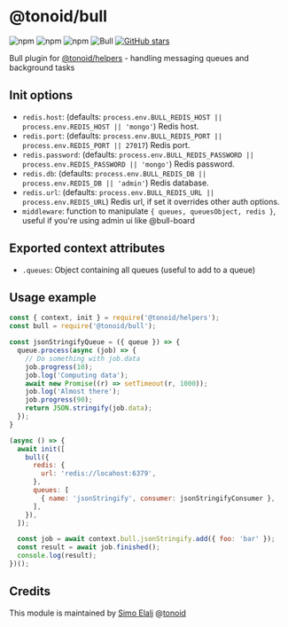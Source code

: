 # @tonoid/bull

![npm](https://img.shields.io/npm/dt/@tonoid/bull.svg) ![npm](https://img.shields.io/npm/v/@tonoid/bull.svg) ![npm](https://img.shields.io/npm/l/@tonoid/bull.svg) ![Bull](https://img.shields.io/david/melalj/tonoid-bull.svg)
[![GitHub stars](https://img.shields.io/github/stars/melalj/tonoid-bull.svg?style=social&label=Star&maxAge=2592003)](https://github.com/melalj/tonoid-bull)

Bull plugin for [@tonoid/helpers](https://github.com/melalj/tonoid-helpers) - handling messaging queues and background tasks

## Init options

- `redis.host`: (defaults: `process.env.BULL_REDIS_HOST || process.env.REDIS_HOST || 'mongo'`) Redis host.
- `redis.port`: (defaults: `process.env.BULL_REDIS_PORT || process.env.REDIS_PORT || 27017`) Redis port.
- `redis.password`: (defaults: `process.env.BULL_REDIS_PASSWORD || process.env.REDIS_PASSWORD || 'mongo'`) Redis password.
- `redis.db`: (defaults: `process.env.BULL_REDIS_DB || process.env.REDIS_DB || 'admin'`) Redis database.
- `redis.url`: (defaults: `process.env.BULL_REDIS_URL || process.env.REDIS_URL`) Redis url, if set it overrides other auth options.
- `middleware`: function to manipulate `{ queues, queuesObject, redis }`, useful if you're using admin ui like @bull-board

## Exported context attributes

- `.queues`: Object containing all queues (useful to add to a queue)

## Usage example

```js
const { context, init } = require('@tonoid/helpers');
const bull = require('@tonoid/bull');

const jsonStringifyQueue = ({ queue }) => {
  queue.process(async (job) => {
    // Do something with job.data
    job.progress(10);
    job.log('Computing data');
    await new Promise((r) => setTimeout(r, 1000));
    job.log('Almost there');
    job.progress(90);
    return JSON.stringify(job.data);
  });
}

(async () => {
  await init([
    bull({
      redis: {
        url: 'redis://locahost:6379',
      },
      queues: [
        { name: 'jsonStringify', consumer: jsonStringifyConsumer },
      ],
    }),
  ]);

  const job = await context.bull.jsonStringify.add({ foo: 'bar' });
  const result = await job.finished();
  console.log(result);
})();

```

## Credits

This module is maintained by [Simo Elalj](https://twitter.com/simoelalj) @[tonoid](https://www.tonoid.com)
